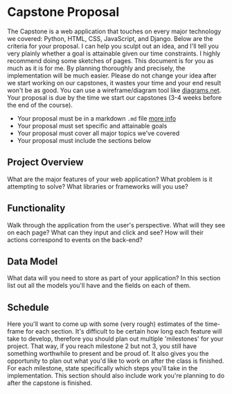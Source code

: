 
# Capstone Proposal

The Capstone is a web application that touches on every major technology we covered: Python, HTML, CSS, JavaScript, and Django. Below are the criteria for your proposal. I can help you sculpt out an idea, and I'll tell you very plainly whether a goal is attainable given our time constraints. I highly recommend doing some sketches of pages. This document is for you as much as it is for me. By planning thoroughly and precisely, the implementation will be much easier. Please do not change your idea after we start working on our capstones, it wastes your time and your end result won't be as good. You can use a wireframe/diagram tool like [diagrams.net](https://www.diagrams.net/). Your proposal is due by the time we start our capstones (3-4 weeks before the end of the course).

- Your proposal must be in a markdown `.md` file [more info](https://help.github.com/articles/basic-writing-and-formatting-syntax/)
- Your proposal must set specific and attainable goals
- Your proposal must cover all major topics we've covered
- Your proposal must include the sections below

## Project Overview

What are the major features of your web application? What problem is it attempting to solve? What libraries or frameworks will you use?

## Functionality

Walk through the application from the user's perspective. What will they see on each page? What can they input and click and see? How will their actions correspond to events on the back-end?

## Data Model

What data will you need to store as part of your application? In this section list out all the models you'll have and the fields on each of them.

## Schedule

Here you'll want to come up with some (very rough) estimates of the time-frame for each section. It's difficult to be certain how long each feature will take to develop, therefore you should plan out multiple 'milestones' for your project. That way, if you reach milestone 2 but not 3, you still have something worthwhile to present and be proud of. It also gives you the opportunity to plan out what you'd like to work on after the class is finished. For each milestone, state specifically which steps you'll take in the implementation. This section should also include work you're planning to do after the capstone is finished.

